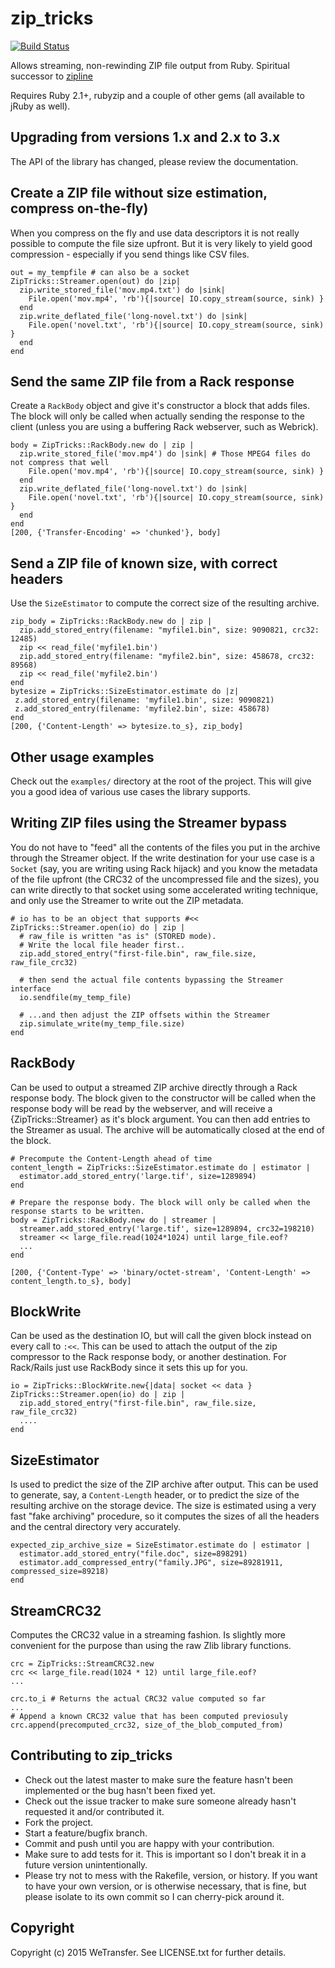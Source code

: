 # zip_tricks

[![Build Status](https://travis-ci.org/WeTransfer/zip_tricks.svg?branch=master)](https://travis-ci.org/WeTransfer/zip_tricks)

Allows streaming, non-rewinding ZIP file output from Ruby.
Spiritual successor to [zipline](https://github.com/fringd/zipline)

Requires Ruby 2.1+, rubyzip and a couple of other gems (all available to jRuby as well).

## Upgrading from versions 1.x and 2.x to 3.x

The API of the library has changed, please review the documentation.

## Create a ZIP file without size estimation, compress on-the-fly)

When you compress on the fly and use data descriptors it is not really possible to compute the file size upfront.
But it is very likely to yield good compression - especially if you send things like CSV files.

    out = my_tempfile # can also be a socket
    ZipTricks::Streamer.open(out) do |zip|
      zip.write_stored_file('mov.mp4.txt') do |sink|
        File.open('mov.mp4', 'rb'){|source| IO.copy_stream(source, sink) }
      end
      zip.write_deflated_file('long-novel.txt') do |sink|
        File.open('novel.txt', 'rb'){|source| IO.copy_stream(source, sink) }
      end
    end

## Send the same ZIP file from a Rack response

Create a `RackBody` object and give it's constructor a block that adds files.
The block will only be called when actually sending the response to the client
(unless you are using a buffering Rack webserver, such as Webrick).

    body = ZipTricks::RackBody.new do | zip |
      zip.write_stored_file('mov.mp4') do |sink| # Those MPEG4 files do not compress that well
        File.open('mov.mp4', 'rb'){|source| IO.copy_stream(source, sink) }
      end
      zip.write_deflated_file('long-novel.txt') do |sink|
        File.open('novel.txt', 'rb'){|source| IO.copy_stream(source, sink) }
      end
    end
    [200, {'Transfer-Encoding' => 'chunked'}, body]

## Send a ZIP file of known size, with correct headers

Use the `SizeEstimator` to compute the correct size of the resulting archive.

    zip_body = ZipTricks::RackBody.new do | zip |
      zip.add_stored_entry(filename: "myfile1.bin", size: 9090821, crc32: 12485)
      zip << read_file('myfile1.bin')
      zip.add_stored_entry(filename: "myfile2.bin", size: 458678, crc32: 89568)
      zip << read_file('myfile2.bin')
    end
    bytesize = ZipTricks::SizeEstimator.estimate do |z|
     z.add_stored_entry(filename: 'myfile1.bin', size: 9090821)
     z.add_stored_entry(filename: 'myfile2.bin', size: 458678)
    end
    [200, {'Content-Length' => bytesize.to_s}, zip_body]

## Other usage examples

Check out the `examples/` directory at the root of the project. This will give you a good idea
of various use cases the library supports.

## Writing ZIP files using the Streamer bypass

You do not have to "feed" all the contents of the files you put in the archive through the Streamer object.
If the write destination for your use case is a `Socket` (say, you are writing using Rack hijack) and you know
the metadata of the file upfront (the CRC32 of the uncompressed file and the sizes), you can write directly
to that socket using some accelerated writing technique, and only use the Streamer to write out the ZIP metadata.

    # io has to be an object that supports #<<
    ZipTricks::Streamer.open(io) do | zip |
      # raw_file is written "as is" (STORED mode).
      # Write the local file header first..
      zip.add_stored_entry("first-file.bin", raw_file.size, raw_file_crc32)
      
      # then send the actual file contents bypassing the Streamer interface
      io.sendfile(my_temp_file)
      
      # ...and then adjust the ZIP offsets within the Streamer
      zip.simulate_write(my_temp_file.size)
    end

## RackBody

Can be used to output a streamed ZIP archive directly through a Rack response body.
The block given to the constructor will be called when the response body will be read by the webserver,
and will receive a {ZipTricks::Streamer} as it's block argument. You can then add entries to the Streamer as usual.
The archive will be automatically closed at the end of the block.

    # Precompute the Content-Length ahead of time
    content_length = ZipTricks::SizeEstimator.estimate do | estimator |
      estimator.add_stored_entry('large.tif', size=1289894)
    end
    
    # Prepare the response body. The block will only be called when the response starts to be written.
    body = ZipTricks::RackBody.new do | streamer |
      streamer.add_stored_entry('large.tif', size=1289894, crc32=198210)
      streamer << large_file.read(1024*1024) until large_file.eof?
      ...
    end
    
    [200, {'Content-Type' => 'binary/octet-stream', 'Content-Length' => content_length.to_s}, body]
  
## BlockWrite

Can be used as the destination IO, but will call the given block instead on every call to `:<<`.
This can be used to attach the output of the zip compressor to the Rack response body, or another
destination. For Rack/Rails just use RackBody since it sets this up for you.

    io = ZipTricks::BlockWrite.new{|data| socket << data }
    ZipTricks::Streamer.open(io) do | zip |
      zip.add_stored_entry("first-file.bin", raw_file.size, raw_file_crc32)
      ....
    end

## SizeEstimator

Is used to predict the size of the ZIP archive after output. This can be used to generate, say, a `Content-Length` header,
or to predict the size of the resulting archive on the storage device. The size is estimated using a very fast "fake archiving"
procedure, so it computes the sizes of all the headers and the central directory very accurately.

    expected_zip_archive_size = SizeEstimator.estimate do | estimator |
      estimator.add_stored_entry("file.doc", size=898291)
      estimator.add_compressed_entry("family.JPG", size=89281911, compressed_size=89218)
    end


## StreamCRC32

Computes the CRC32 value in a streaming fashion. Is slightly more convenient for the purpose than using the raw Zlib
library functions.

    crc = ZipTricks::StreamCRC32.new
    crc << large_file.read(1024 * 12) until large_file.eof?
    ...
    
    crc.to_i # Returns the actual CRC32 value computed so far
    ...
    # Append a known CRC32 value that has been computed previosuly
    crc.append(precomputed_crc32, size_of_the_blob_computed_from)

## Contributing to zip_tricks
 
* Check out the latest master to make sure the feature hasn't been implemented or the bug hasn't been fixed yet.
* Check out the issue tracker to make sure someone already hasn't requested it and/or contributed it.
* Fork the project.
* Start a feature/bugfix branch.
* Commit and push until you are happy with your contribution.
* Make sure to add tests for it. This is important so I don't break it in a future version unintentionally.
* Please try not to mess with the Rakefile, version, or history. If you want to have your own version, or is otherwise necessary, that is fine, but please isolate to its own commit so I can cherry-pick around it.

## Copyright

Copyright (c) 2015 WeTransfer. See LICENSE.txt for
further details.
